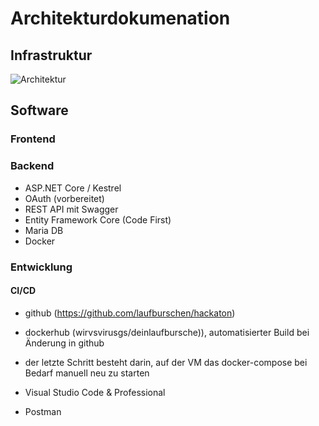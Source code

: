 # Architekturdokumenation

## Infrastruktur

![Architektur](./infrastructure.png)

## Software

### Frontend

### Backend

* ASP.NET Core / Kestrel
* OAuth (vorbereitet)
* REST API mit Swagger
* Entity Framework Core (Code First)
* Maria DB
* Docker

### Entwicklung

#### CI/CD

* github (https://github.com/laufburschen/hackaton)
* dockerhub (wirvsvirusgs/deinlaufbursche)), automatisierter Build bei Änderung in github
* der letzte Schritt besteht darin, auf der VM das docker-compose bei Bedarf manuell neu zu starten

* Visual Studio Code & Professional
* Postman  